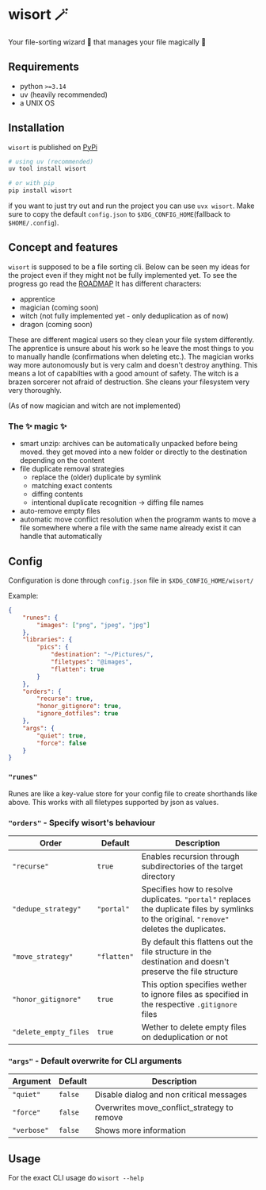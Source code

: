 # wisort :magic_wand:
Your file-sorting wizard :mage: that manages your file magically :crystal_ball:

## Requirements
- python `>=3.14`
- uv (heavily recommended)
- a UNIX OS

## Installation
`wisort` is published on [PyPi](https://pypi.org/project/wisort/)
```bash
# using uv (recommended)
uv tool install wisort

# or with pip
pip install wisort
```
if you want to just try out and run the project you can use `uvx wisort`.
Make sure to copy the default `config.json` to `$XDG_CONFIG_HOME`(fallback to `$HOME/.config`).

## Concept and features
`wisort` is supposed to be a file sorting cli. Below can be seen my ideas for the project even if they might not be fully implemented yet. To see the progress go read the [ROADMAP](./ROADMAP.md)
It has different characters:
- apprentice
- magician (coming soon)
- witch (not fully implemented yet - only deduplication as of now)
- dragon (coming soon)

These are different magical users so they clean your file system differently.
The apprentice is unsure about his work so he leave the most things to you to manually handle (confirmations when deleting etc.).
The magician works way more autonomously but is very calm and doesn't destroy anything. This means a lot of capabilties with a good amount of safety.
The witch is a brazen sorcerer not afraid of destruction. She cleans your filesystem very very thoroughly.

(As of now magician and witch are not implemented)

### The :sparkles: magic :sparkles:
* smart unzip:
archives can be automatically unpacked before being moved.
they get moved into a new folder or directly to the destination depending on the content 
* file duplicate removal strategies
    - replace the (older) duplicate by symlink
    - matching exact contents
    - diffing contents
    - intentional duplicate recognition -> diffing file names
* auto-remove empty files
* automatic move conflict resolution
when the programm wants to move a file somewhere where a file with the same name already exist it can handle that automatically

## Config
Configuration is done through `config.json` file in `$XDG_CONFIG_HOME/wisort/`

Example:
```json
{
	"runes": {
		"images": ["png", "jpeg", "jpg"]
	},
	"libraries": {
		"pics": {
			"destination": "~/Pictures/",
			"filetypes": "@images",
			"flatten": true
		}
	},
	"orders": {
		"recurse": true,
		"honor_gitignore": true,
		"ignore_dotfiles": true
	},
	"args": {
		"quiet": true,
		"force": false
	}
}
```
### `"runes"` 
Runes are like a key-value store for your config file to create shorthands like above. This works with all filetypes supported by json as values.
### `"orders"` - Specify wisort's behaviour
| Order | Default | Description | 
| ----- | ------- | ----------- |
| `"recurse"` | `true` | Enables recursion through subdirectories of the target directory |
| `"dedupe_strategy"` | `"portal"` | Specifies how to resolve duplicates. `"portal"` replaces the duplicate files by symlinks to the original. `"remove"` deletes the duplicates. |
| `"move_strategy"` | `"flatten"` | By default this flattens out the file structure in the destination and doesn't preserve the file structure || `"move_conflict_strategy"` | `"mode"` | This determines what to do when a file is already present where another is supposed to be moved. When configured to `"manual"` the user is prompted to decide n a strategy on every conflict. `"remove"` removes the original, `"skip"` doesn't move the file on duplicate and using `"rename"` the user is prompted to rename the original filename. `"mode"` is a placeholder to decide the strategy based on the characters. |
| `"honor_gitignore"` | `true` | This option specifies wether to ignore files as specified in the respective `.gitignore` files |
| `"delete_empty_files` | `true` | Wether to delete empty files on deduplication or not |

### `"args"` - Default overwrite for CLI arguments
| Argument | Default | Description |
| -------- | ------- | ----------- |
| `"quiet"` | `false` | Disable dialog and non critical messages |
| `"force"` | `false` | Overwrites move_conflict_strategy to remove |
| `"verbose"` | `false` | Shows more information |

## Usage
For the exact CLI usage do `wisort --help`
